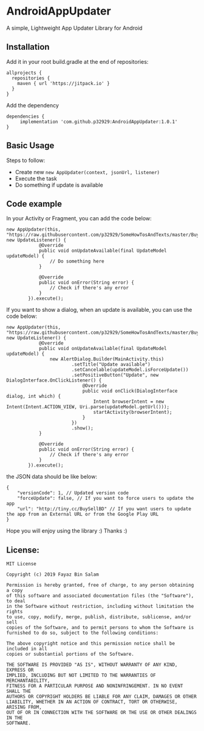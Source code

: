 # AndroidAppUpdater
A simple, Lightweight App Updater Library for Android

## Installation
Add it in your root build.gradle at the end of repositories:
```
allprojects {
  repositories {
    maven { url 'https://jitpack.io' }
  }
}
```

Add the dependency
```
dependencies {
     implementation 'com.github.p32929:AndroidAppUpdater:1.0.1'
}
```

## Basic Usage
Steps to follow:
* Create new `new AppUpdater(context, jsonUrl, listener)`
* Execute the task
* Do something if update is available

## Code example
In your Activity or Fragment, you can add the code below:
```
new AppUpdater(this, "https://raw.githubusercontent.com/p32929/SomeHowTosAndTexts/master/BuySellBD/updater.json", new UpdateListener() {
            @Override
            public void onUpdateAvailable(final UpdateModel updateModel) {
                // Do something here
            }

            @Override
            public void onError(String error) {
                // Check if there's any error
            }
        }).execute();
```

If you want to show a dialog, when an update is available, you can use the code below:
```
new AppUpdater(this, "https://raw.githubusercontent.com/p32929/SomeHowTosAndTexts/master/BuySellBD/updater.json", new UpdateListener() {
            @Override
            public void onUpdateAvailable(final UpdateModel updateModel) {
                new AlertDialog.Builder(MainActivity.this)
                        .setTitle("Update available")
                        .setCancelable(updateModel.isForceUpdate())
                        .setPositiveButton("Update", new DialogInterface.OnClickListener() {
                            @Override
                            public void onClick(DialogInterface dialog, int which) {
                                Intent browserIntent = new Intent(Intent.ACTION_VIEW, Uri.parse(updateModel.getUrl()));
                                startActivity(browserIntent);
                            }
                        })
                        .show();
            }

            @Override
            public void onError(String error) {
                // Check if there's any error
            }
        }).execute();
```

the JSON data should be like below:
```
{
	"versionCode": 1, // Updated version code
	"forceUpdate": false, // If you want to force users to update the app
	"url": "http://tiny.cc/BuySellBD" // If you want users to update the app from an External URL or from the Google Play URL
}
```

Hope you will enjoy using the library :)
Thanks :)

## License:
```
MIT License

Copyright (c) 2019 Fayaz Bin Salam

Permission is hereby granted, free of charge, to any person obtaining a copy
of this software and associated documentation files (the "Software"), to deal
in the Software without restriction, including without limitation the rights
to use, copy, modify, merge, publish, distribute, sublicense, and/or sell
copies of the Software, and to permit persons to whom the Software is
furnished to do so, subject to the following conditions:

The above copyright notice and this permission notice shall be included in all
copies or substantial portions of the Software.

THE SOFTWARE IS PROVIDED "AS IS", WITHOUT WARRANTY OF ANY KIND, EXPRESS OR
IMPLIED, INCLUDING BUT NOT LIMITED TO THE WARRANTIES OF MERCHANTABILITY,
FITNESS FOR A PARTICULAR PURPOSE AND NONINFRINGEMENT. IN NO EVENT SHALL THE
AUTHORS OR COPYRIGHT HOLDERS BE LIABLE FOR ANY CLAIM, DAMAGES OR OTHER
LIABILITY, WHETHER IN AN ACTION OF CONTRACT, TORT OR OTHERWISE, ARISING FROM,
OUT OF OR IN CONNECTION WITH THE SOFTWARE OR THE USE OR OTHER DEALINGS IN THE
SOFTWARE.
```